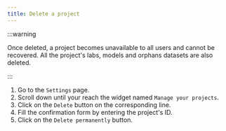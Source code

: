 ```yaml
---
title: Delete a project
---
```


:::warning

Once deleted, a project becomes unavailable to all users and cannot be recovered. All the project's labs,
models and orphans datasets are also deleted.

:::

1. Go to the `Settings` page.
2. Scroll down until your reach the widget named `Manage your projects`.
3. Click on the `Delete` button on the corresponding line.
4. Fill the confirmation form by entering the project's ID.
5. Click on the `Delete permanently` button.
